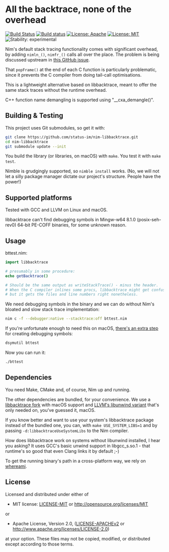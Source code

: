 # All the backtrace, none of the overhead

[![Build Status](https://travis-ci.org/status-im/nim-libbacktrace.svg?branch=master)](https://travis-ci.org/status-im/nim-libbacktrace)
[![Build status](https://ci.appveyor.com/api/projects/status/mrvu6ks50dl5y5y4/branch/master?svg=true)](https://ci.appveyor.com/project/nimbus/nim-libbacktrace/branch/master)
[![License: Apache](https://img.shields.io/badge/License-Apache%202.0-blue.svg)](https://opensource.org/licenses/Apache-2.0)
[![License: MIT](https://img.shields.io/badge/License-MIT-blue.svg)](https://opensource.org/licenses/MIT)
![Stability: experimental](https://img.shields.io/badge/stability-experimental-orange.svg)

Nim's default stack tracing functionality comes with significant
overhead, by adding `nimln_()`, `nimfr_()` calls all over the place. The
problem is being discussed upstream in [this GitHub
issue](https://github.com/nim-lang/Nim/issues/12702).

That `popFrame()` at the end of each C function is particularly problematic,
since it prevents the C compiler from doing tail-call optimisations.

This is a lightweight alternative based on libbacktrace, meant to offer the
same stack traces without the runtime overhead.

C++ function name demangling is supported using "\_\_cxa\_demangle()".

## Building & Testing

This project uses Git submodules, so get it with:

```bash
git clone https://github.com/status-im/nim-libbacktrace.git
cd nim-libbacktrace
git submodule update --init
```

You build the library (or libraries, on macOS) with `make`. You test it with
`make test`.

Nimble is grudgingly supported, so `nimble install` works. (No, we will not
let a silly package manager dictate our project's structure. People have the
power!)

## Supported platforms

Tested with GCC and LLVM on Linux and macOS.

libbacktrace can't find debugging symbols in Mingw-w64 8.1.0 (posix-seh-rev0)
64-bit PE-COFF binaries, for some unknown reason.

## Usage

bttest.nim:

```nim
import libbacktrace

# presumably in some procedure:
echo getBacktrace()

# Should be the same output as writeStackTrace() - minus the header.
# When the C compiler inlines some procs, libbacktrace might get confused with proc names,
# but it gets the files and line numbers right nonetheless.
```

We need debugging symbols in the binary and we can do without Nim's bloated and
slow stack trace implementation:

```bash
nim c -f --debugger:native --stacktrace:off bttest.nim
```

If you're unfortunate enough to need this on macOS, [there's an extra
step](https://github.com/nim-lang/Nim/issues/12735) for creating debugging
symbols:

```bash
dsymutil bttest
```

Now you can run it:

```bash
./bttest
```

## Dependencies

You need Make, CMake and, of course, Nim up and running.

The other dependencies are bundled, for your convenience. We use a [libbacktrace
fork](https://github.com/rust-lang-nursery/libbacktrace/tree/rust-snapshot-2018-05-22)
with macOS support and [LLVM's libunwind
variant](https://github.com/llvm-mirror/libunwind) that's only needed on,
you've guessed it, macOS.

If you know better and want to use your system's libbacktrace package instead
of the bundled one, you can, with `make USE_SYSTEM_LIBS=1` and by passing
`-d:libbacktraceUseSystemLibs` to the Nim compiler.

How does libbacktrace work on systems without libunwind installed, I hear you
asking? It uses GCC's basic unwind support in libgcc\_s.so.1 - that runtime's so
good that even Clang links it by default ;-)

To get the running binary's path in a cross-platform way, we rely on
[whereami](https://github.com/gpakosz/whereami).

## License

Licensed and distributed under either of

* MIT license: [LICENSE-MIT](LICENSE-MIT) or http://opensource.org/licenses/MIT

or

* Apache License, Version 2.0, ([LICENSE-APACHEv2](LICENSE-APACHEv2) or http://www.apache.org/licenses/LICENSE-2.0)

at your option. These files may not be copied, modified, or distributed except according to those terms.

